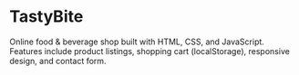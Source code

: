 # TastyBite
Online food &amp; beverage shop built with HTML, CSS, and JavaScript. Features include product listings, shopping cart (localStorage), responsive design, and contact form.
